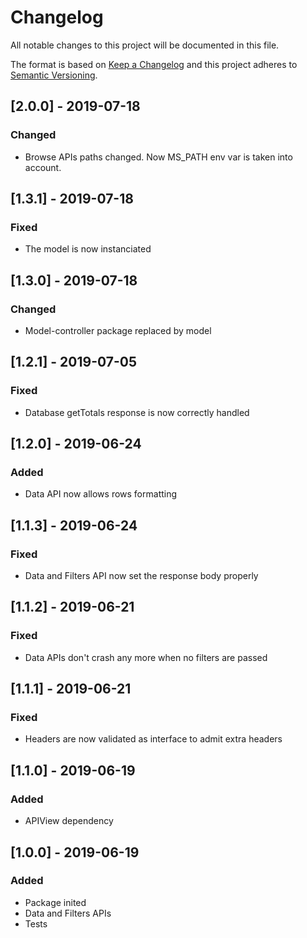 # Changelog

All notable changes to this project will be documented in this file.

The format is based on [Keep a Changelog](http://keepachangelog.com/en/1.0.0/)
and this project adheres to [Semantic Versioning](http://semver.org/spec/v2.0.0.html).

## [2.0.0] - 2019-07-18
### Changed
- Browse APIs paths changed. Now MS_PATH env var is taken into account.

## [1.3.1] - 2019-07-18
### Fixed
- The model is now instanciated

## [1.3.0] - 2019-07-18
### Changed
- Model-controller package replaced by model

## [1.2.1] - 2019-07-05
### Fixed
- Database getTotals response is now correctly handled

## [1.2.0] - 2019-06-24
### Added
- Data API now allows rows formatting

## [1.1.3] - 2019-06-24
### Fixed
- Data and Filters API now set the response body properly

## [1.1.2] - 2019-06-21
### Fixed
- Data APIs don't crash any more when no filters are passed

## [1.1.1] - 2019-06-21
### Fixed
- Headers are now validated as interface to admit extra headers

## [1.1.0] - 2019-06-19
### Added
- APIView dependency

## [1.0.0] - 2019-06-19
### Added
- Package inited
- Data and Filters APIs
- Tests
